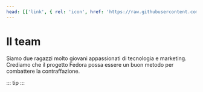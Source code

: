 ```yaml
---
head: [['link', { rel: 'icon', href: 'https://raw.githubusercontent.com/FedoraOrg/Fedora/main/resources/favicon.ico' }]]
---
```


<script setup>
import { VPTeamMembers } from 'vitepress/theme'

const members = [
  {
    avatar: 'https://i.imgur.com/rKRmZQM.png',
    name: 'Simone Gandini',
    title: 'Marketing & design manager',
    links: [
      { icon: 'github', link: 'https://github.com/ArialTNR' },
	  { icon: 'twitter', link: 'https://twitter.com/sonovain' }
    ]
  },
  {
    avatar: 'https://i.imgur.com/KhvSjGf.png',
    name: 'Remigio Piovani',
    title: 'Chief Technology Officer',
    links: [
      { icon: 'github', link: 'https://github.com/Remigio07' },
	  { icon: 'discord', link: 'https://discord.gg/eSnAPhvMTG' }
    ]
  }
]
</script>

# Il team
Siamo due ragazzi molto giovani appassionati di tecnologia e marketing.
Crediamo che il progetto Fedora possa essere un buon metodo per combattere la contraffazione.

<VPTeamMembers size="small" :members="members" />

::: tip <CustomFooter/>
:::
